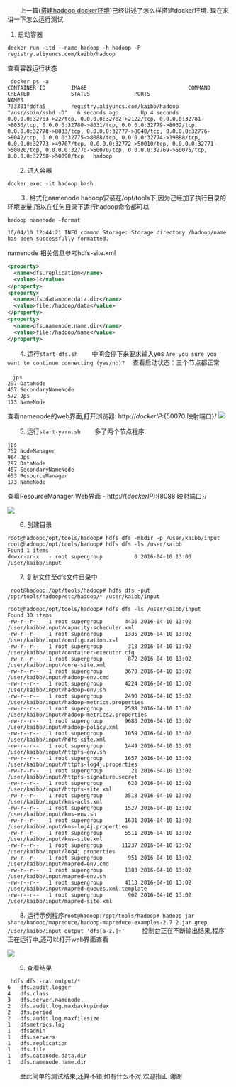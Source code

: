 
　　上一篇([搭建hadoop docker环境](http://kaibb.com/blog/title/%E6%90%AD%E5%BB%BAhadoop%20docker%E5%8D%95%E7%BB%93%E7%82%B9%E7%8E%AF%E5%A2%83 "搭建hadoop docker环境"))己经讲述了怎么样搭建docker环境. 现在来讲一下怎么运行测试.
  1. 启动容器
  ```shell
  docker run -itd --name hadoop -h hadoop -P registry.aliyuncs.com/kaibb/hadoop
  ```
  查看容器运行状态
 

     docker ps -a
    CONTAINER ID        IMAGE                                COMMAND               CREATED             STATUS              PORTS                                                                                                                                                                                                                                                                                                                                                                                                                 NAMES
    733301fddfa5        registry.aliyuncs.com/kaibb/hadoop   "/usr/sbin/sshd -D"   6 seconds ago       Up 4 seconds        0.0.0.0:32783->22/tcp, 0.0.0.0:32782->2122/tcp, 0.0.0.0:32781->8030/tcp, 0.0.0.0:32780->8031/tcp, 0.0.0.0:32779->8032/tcp, 0.0.0.0:32778->8033/tcp, 0.0.0.0:32777->8040/tcp, 0.0.0.0:32776->8042/tcp, 0.0.0.0:32775->8088/tcp, 0.0.0.0:32774->19888/tcp, 0.0.0.0:32773->49707/tcp, 0.0.0.0:32772->50010/tcp, 0.0.0.0:32771->50020/tcp, 0.0.0.0:32770->50070/tcp, 0.0.0.0:32769->50075/tcp, 0.0.0.0:32768->50090/tcp   hadoop
    
　　2. 进入容器
  

    docker exec -it hadoop bash
	
　　３. 格式化namenode
  hadoop安装在/opt/tools下,因为己经加了执行目录的环境变量,所以在任何目录下运行hadoop命令都可以
  

    hadoop namenode -format
	
	16/04/10 12:44:21 INFO common.Storage: Storage directory /hadoop/name has been successfully formatted.


  namenode 相关信息参考hdfs-site.xml
  ```xml
  <property>
    <name>dfs.replication</name>
    <value>1</value>
  </property>
  <property>
    <name>dfs.datanode.data.dir</name>
    <value>file:/hadoop/data</value>
  </property>
  <property>
    <name>dfs.namenode.name.dir</name>
    <value>file:/hadoop/name</value>
  </property>
```
　　4. 运行`start-dfs.sh`
  　　中间会停下来要求输入yes
 ` Are you sure you want to continue connecting (yes/no)? `
 　查看启动状态：三个节点都正常

    　jps
    297 DataNode
    457 SecondaryNameNode
    572 Jps
    173 NameNode

 查看namenode的web界面,打开浏览器: http://${dockerIP}:${50070:映射端口}/
 ![](http://kaibb.com/images/editor/2016-04/101475_namenode.jpg)
 
　　5. 运行`start-yarn.sh`
　　多了两个节点程序.

    jps
    752 NodeManager
    964 Jps
    297 DataNode
    457 SecondaryNameNode
    653 ResourceManager
    173 NameNode
 
 查看ResourceManager Web界面 - http://$(dockerIP):${8088:映射端口}/
 
 ![](http://kaibb.com/images/editor/2016-04/128081_resouceManager.jpg)
 
　　6. 创建目录
   

    root@hadoop:/opt/tools/hadoop# hdfs dfs -mkdir -p /user/kaibb/input
    root@hadoop:/opt/tools/hadoop# hdfs dfs -ls /user/kaibb
    Found 1 items
    drwxr-xr-x   - root supergroup          0 2016-04-10 13:00 /user/kaibb/input
	
　　7. 复制文件至dfs文件目录中
 

     root@hadoop:/opt/tools/hadoop# hdfs dfs -put /opt/tools/hadoop/etc/hadoop/* /user/kaibb/input

    root@hadoop:/opt/tools/hadoop# hdfs dfs -ls /user/kaibb/input
    Found 30 items
    -rw-r--r--   1 root supergroup       4436 2016-04-10 13:02 /user/kaibb/input/capacity-scheduler.xml
    -rw-r--r--   1 root supergroup       1335 2016-04-10 13:02 /user/kaibb/input/configuration.xsl
    -rw-r--r--   1 root supergroup        318 2016-04-10 13:02 /user/kaibb/input/container-executor.cfg
    -rw-r--r--   1 root supergroup        872 2016-04-10 13:02 /user/kaibb/input/core-site.xml
    -rw-r--r--   1 root supergroup       3670 2016-04-10 13:02 /user/kaibb/input/hadoop-env.cmd
    -rw-r--r--   1 root supergroup       4224 2016-04-10 13:02 /user/kaibb/input/hadoop-env.sh
    -rw-r--r--   1 root supergroup       2490 2016-04-10 13:02 /user/kaibb/input/hadoop-metrics.properties
    -rw-r--r--   1 root supergroup       2598 2016-04-10 13:02 /user/kaibb/input/hadoop-metrics2.properties
    -rw-r--r--   1 root supergroup       9683 2016-04-10 13:02 /user/kaibb/input/hadoop-policy.xml
    -rw-r--r--   1 root supergroup       1059 2016-04-10 13:02 /user/kaibb/input/hdfs-site.xml
    -rw-r--r--   1 root supergroup       1449 2016-04-10 13:02 /user/kaibb/input/httpfs-env.sh
    -rw-r--r--   1 root supergroup       1657 2016-04-10 13:02 /user/kaibb/input/httpfs-log4j.properties
    -rw-r--r--   1 root supergroup         21 2016-04-10 13:02 /user/kaibb/input/httpfs-signature.secret
    -rw-r--r--   1 root supergroup        620 2016-04-10 13:02 /user/kaibb/input/httpfs-site.xml
    -rw-r--r--   1 root supergroup       3518 2016-04-10 13:02 /user/kaibb/input/kms-acls.xml
    -rw-r--r--   1 root supergroup       1527 2016-04-10 13:02 /user/kaibb/input/kms-env.sh
    -rw-r--r--   1 root supergroup       1631 2016-04-10 13:02 /user/kaibb/input/kms-log4j.properties
    -rw-r--r--   1 root supergroup       5511 2016-04-10 13:02 /user/kaibb/input/kms-site.xml
    -rw-r--r--   1 root supergroup      11237 2016-04-10 13:02 /user/kaibb/input/log4j.properties
    -rw-r--r--   1 root supergroup        951 2016-04-10 13:02 /user/kaibb/input/mapred-env.cmd
    -rw-r--r--   1 root supergroup       1383 2016-04-10 13:02 /user/kaibb/input/mapred-env.sh
    -rw-r--r--   1 root supergroup       4113 2016-04-10 13:02 /user/kaibb/input/mapred-queues.xml.template
    -rw-r--r--   1 root supergroup        962 2016-04-10 13:02 /user/kaibb/input/mapred-site.xml
	
　　8. 运行示例程序`root@hadoop:/opt/tools/hadoop# hadoop jar share/hadoop/mapreduce/hadoop-mapreduce-examples-2.7.2.jar grep /user/kaibb/input output 'dfs[a-z.]+'
`
　　控制台正在不断输出结果,程序正在运行中,还可以打开web界面查看
  
  ![](http://kaibb.com/images/editor/2016-04/197175_job.jpg)
  
　　9. 查看结果
  

     hdfs dfs -cat output/*
    6	dfs.audit.logger
    4	dfs.class
    3	dfs.server.namenode.
    2	dfs.audit.log.maxbackupindex
    2	dfs.period
    2	dfs.audit.log.maxfilesize
    1	dfsmetrics.log
    1	dfsadmin
    1	dfs.servers
    1	dfs.replication
    1	dfs.file
    1	dfs.datanode.data.dir
    1	dfs.namenode.name.dir
    
	
　　至此简单的测试结束,还算不错,如有什么不对,欢迎指正.谢谢